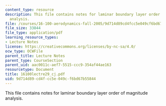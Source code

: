 ```yaml
---
content_type: resource
description: This file contains notes for laminar boundary layer order of magnitude
  analysis.
file: /courses/16-100-aerodynamics-fall-2005/9d714d89cd4fcc5e049cf6bd67b55844_16100lectre29_cj.pdf
file_size: 33844
file_type: application/pdf
learning_resource_types:
- Lecture Notes
license: https://creativecommons.org/licenses/by-nc-sa/4.0/
ocw_type: OCWFile
parent_title: Lecture Notes
parent_type: CourseSection
parent_uid: aac0011c-aef7-5515-ccc9-354af44ae163
resourcetype: Document
title: 16100lectre29_cj.pdf
uid: 9d714d89-cd4f-cc5e-049c-f6bd67b55844
---
```

This file contains notes for laminar boundary layer order of magnitude analysis.